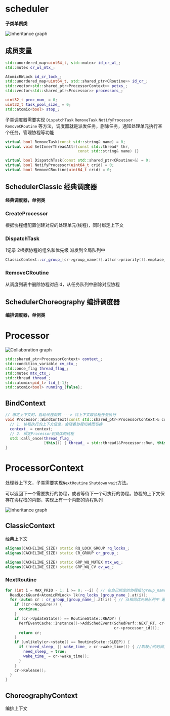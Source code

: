 # scheduler

**子类单例类**

![Inheritance graph](.assets/classapollo_1_1cyber_1_1scheduler_1_1Scheduler__inherit__graph.png)

## 成员变量

```cpp
std::unordered_map<uint64_t, std::mutex> id_cr_wl_;
std::mutex cr_wl_mtx_;

AtomicRWLock id_cr_lock_;
std::unordered_map<uint64_t, std::shared_ptr<CRoutine>> id_cr_;
std::vector<std::shared_ptr<ProcessorContext>> pctxs_;
std::vector<std::shared_ptr<Processor>> processors_;

uint32_t proc_num_ = 0;
uint32_t task_pool_size_ = 0;
std::atomic<bool> stop_;
```

子类调度器需要实现 `DispatchTask`  `RemoveTask` `NotifyProcessor` ` RemoveCRoutine` 等方法，调度器就是派发任务，删除任务，通知处理单元执行某个任务，管理协程等功能

```cpp
virtual bool RemoveTask(const std::string& name) = 0;
virtual void SetInnerThreadAttr(const std::thread* thr,
                                const std::string& name) {}

virtual bool DispatchTask(const std::shared_ptr<CRoutine>&) = 0;
virtual bool NotifyProcessor(uint64_t crid) = 0;
virtual bool RemoveCRoutine(uint64_t crid) = 0;
```



## SchedulerClassic 经典调度器

**经典调度器，单例类**

### CreateProcessor

根据协程组配置创建对应的处理单元(线程)，同时绑定上下文

### DispatchTask

1记录 2根据协程的组名和优先级 派发到全局队列中

```cpp
ClassicContext::cr_group_[cr->group_name()].at(cr->priority()).emplace_back(cr); 
```

### RemoveCRoutine

从调度列表中删除协程对应id，从任务队列中删除对应协程



## SchedulerChoreography 编排调度器

**编排调度器，单例类**

# Processor

![Collaboration graph](.assets/classapollo_1_1cyber_1_1scheduler_1_1Processor__coll__graph.png)

```cpp
std::shared_ptr<ProcessorContext> context_;
std::condition_variable cv_ctx_;
std::once_flag thread_flag_;
std::mutex mtx_ctx_;
std::thread thread_;
std::atomic<pid_t> tid_{-1};
std::atomic<bool> running_{false};
```

## BindContext

```cpp
// 绑定上下文时，启动线程函数 ---> 找上下文取协程任务执行
void Processor::BindContext(const std::shared_ptr<ProcessorContext>& context) {
  // 1. 协程执行的上下文信息，会随着协程切换而切换
  context_ = context;
  // 2. 绑定Processor到具体的线程
  std::call_once(thread_flag_,
                 [this]() { thread_ = std::thread(&Processor::Run, this); });
}
```



# ProcessorContext

处理器上下文，子类需要实现`NextRoutine` `Shutdown` `wait`方法。

可以返回下一个需要执行的协程，或者等待下一个可执行的协程。协程的上下文保存在协程栈的内部，实现上有一个内部的协程队列

![Inheritance graph](.assets/classapollo_1_1cyber_1_1scheduler_1_1ProcessorContext__inherit__graph.png)





## ClassicContext

经典上下文

```cpp
alignas(CACHELINE_SIZE) static RQ_LOCK_GROUP rq_locks_;
alignas(CACHELINE_SIZE) static CR_GROUP cr_group_;

alignas(CACHELINE_SIZE) static GRP_WQ_MUTEX mtx_wq_;
alignas(CACHELINE_SIZE) static GRP_WQ_CV cv_wq_;
```

### NextRoutine

```cpp
for (int i = MAX_PRIO - 1; i >= 0; --i) { // 在自己绑定的协程组(group_name)中，从高到低去协程组的优先级队列中取任务 19是最高优先级 0 最低
  ReadLockGuard<AtomicRWLock> lk(rq_locks_[group_name_].at(i));
  for (auto& cr : cr_group_[group_name_].at(i)) { // 从相同优先级队列中 遍历协程任务
    if (!cr->Acquire()) {
      continue;
    }
    if (cr->UpdateState() == RoutineState::READY) {
      PerfEventCache::Instance()->AddSchedEvent(SchedPerf::NEXT_RT, cr->id(),
                                                cr->processor_id());
      return cr;
    }
    if (unlikely(cr->state() == RoutineState::SLEEP)) {
      if (!need_sleep_ || wake_time_ > cr->wake_time()) { //取较小的时间，醒来后肯定有任务能执行
        need_sleep_ = true;
        wake_time_ = cr->wake_time();
      }
    }
    cr->Release();
  }
}
```



## ChoreographyContext

编排上下文
